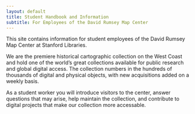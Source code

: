 ```yaml
---
layout: default
title: Student Handbook and Information
subtitle: For Employees of the David Rumsey Map Center
---
```

<!--{: .alert .alert-dismissible .alert-warning}
Site is currently being developed – please excuse the incompleteness-->

This site contains information for student employees of the David Rumsey Map Center at Stanford Libraries.

We are the premiere historical cartographic collection on the West Coast and hold one of the world’s great collections available for public research and global digital access. The collection numbers in the hundreds of thousands of digital and physical objects, with new acquisitions added on a weekly basis.

As a student worker you will introduce visitors to the center, answer questions that may arise, help maintain the collection, and contribute to digital projects that make our collection more accessable.
